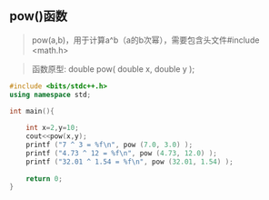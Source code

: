 ## pow()函数



> pow(a,b)，用于计算a^b（a的b次幂），需要包含头文件#include <math.h>

> 函数原型:  double pow( double x, double y );



```c++
#include <bits/stdc++.h>
using namespace std;

int main(){
    
	int x=2,y=10;
	cout<<pow(x,y);
	printf ("7 ^ 3 = %f\n", pow (7.0, 3.0) );
	printf ("4.73 ^ 12 = %f\n", pow (4.73, 12.0) );
    printf ("32.01 ^ 1.54 = %f\n", pow (32.01, 1.54) );
    
	return 0;
} 
```

